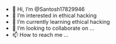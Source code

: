- 👋 Hi, I’m @Santosh17829946
- 👀 I’m interested in ethical hacking
- 🌱 I’m currently learning ethical hacking
- 💞️ I’m looking to collaborate on ...
- 📫 How to reach me ...

<!---
Santosh17829946/Santosh17829946 is a ✨ special ✨ repository because its `README.md` (this file) appears on your GitHub profile.
You can click the Preview link to take a look at your changes.
--->

